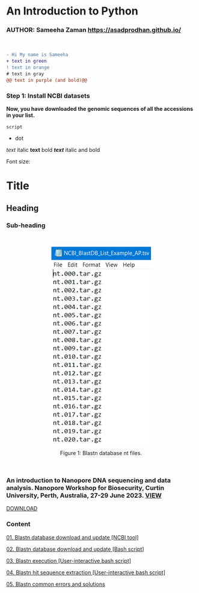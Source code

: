 # **An Introduction to Python** <br />


### **AUTHOR: Sameeha Zaman** https://asadprodhan.github.io/


<br />


```diff
- Hi My name is Sameeha
+ text in green
! text in orange
# text in gray
@@ text in purple (and bold)@@
```



### **Step 1: Install NCBI datasets**

**Now, you have downloaded the genomic sequences of all the accessions in your list.**

```
script
```

- dot

> 

*text* italic
**text** bold
***text*** italic and bold

Font size:
# **Title**
## **Heading**
### **Sub-heading**


<br />


<p align="center">
  <img 
    src="https://github.com/asadprodhan/blastn/blob/main/NCBI_BlastDB_List_Example_AP.PNG"
 align="center" >   
</p>
<p align = center>
Figure 1: Blastn database nt files.
</p>

<br />


### **An introduction to Nanopore DNA sequencing and data analysis. Nanopore Workshop for Biosecurity, Curtin University, Perth, Australia, 27-29 June 2023.** [VIEW](https://github.com/asadprodhan/Conference_Talks/blob/main/Nanopore_Workshop_AsadProdhan_DPIRD.pdf)


[DOWNLOAD](https://github.com/asadprodhan/blastn/blob/main/blastn_hits_sequences_extraction_auto_AP.sh)


### Content


[01.  Blastn database download and update [NCBI tool]](https://github.com/asadprodhan/blastn#using-ncbi-supplied-script)


[02.  Blastn database download and update [Bash script]](https://github.com/asadprodhan/blastn#using-a-bash-script)


[03.  Blastn execution [User-interactive bash script]](https://github.com/asadprodhan/blastn#run-blastn)


[04.  Blastn hit sequence extraction [User-interactive bash script]](https://github.com/asadprodhan/blastn#extract-sequences-for-blastn-hits)


[05.  Blastn common errors and solutions](https://github.com/asadprodhan/blastn#common-blastn-errors-and-solutions)



